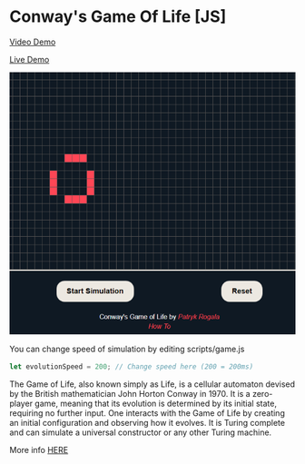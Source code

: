 # Conway's Game Of Life [JS]
[Video Demo](https://www.youtube.com/watch?v=92kbJStYIa4&feature=youtu.be)

[Live Demo](https://conways-game-of-life-js.vercel.app)

![Git Image](gitimage.png)

You can change speed of simulation by editing scripts/game.js
```javascript
let evolutionSpeed = 200; // Change speed here (200 = 200ms)
```

The Game of Life, also known simply as Life, is a cellular automaton devised by the British mathematician John Horton Conway in 1970. It is a zero-player game, meaning that its evolution is determined by its initial state, requiring no further input. One interacts with the Game of Life by creating an initial configuration and observing how it evolves. It is Turing complete and can simulate a universal constructor or any other Turing machine.

More info [HERE](https://en.wikipedia.org/wiki/Conway%27s_Game_of_Life)